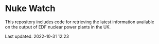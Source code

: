 # Nuke Watch

This repository includes code for retrieving the latest information available on the output of EDF nuclear power plants in the UK.

Last updated: 2022-10-31 12:23
